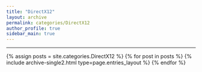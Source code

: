```yaml
---
title: "DirectX12"
layout: archive
permalink: categories/DirectX12
author_profile: true
sidebar_main: true
---
```


<!-- 공백이 포함되어 있는 카테고리 이름의 경우 site.categories['a b c'] 이런식으로! -->

***

{% assign posts = site.categories.DirectX12 %}
{% for post in posts %} {% include archive-single2.html type=page.entries_layout %} {% endfor %}
